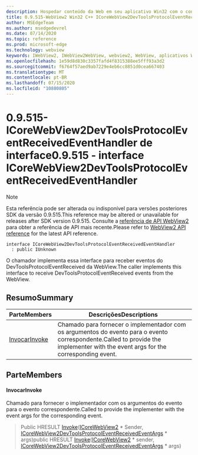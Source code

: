 ```yaml
---
description: Hospedar conteúdo da Web em seu aplicativo Win32 com o controle WebView2 do Microsoft Edge
title: 0.9.515-WebView2 Win32 C++ ICoreWebView2DevToolsProtocolEventReceivedEventHandler
author: MSEdgeTeam
ms.author: msedgedevrel
ms.date: 07/14/2020
ms.topic: reference
ms.prod: microsoft-edge
ms.technology: webview
keywords: IWebView2, IWebView2WebView, webview2, WebView, aplicativos Win32, Win32, Edge, ICoreWebView2, ICoreWebView2Controller, controle do navegador, HTML Edge
ms.openlocfilehash: 1e59d8d830c3357fafd4f8315388ee5fff93a3d2
ms.sourcegitcommit: f6764f57aed9ab7229e4eb6cc8851d0cea667403
ms.translationtype: MT
ms.contentlocale: pt-BR
ms.lasthandoff: 07/15/2020
ms.locfileid: "10880805"
---
```

# <span data-ttu-id="390a3-104">0.9.515-ICoreWebView2DevToolsProtocolEventReceivedEventHandler de interface</span><span class="sxs-lookup"><span data-stu-id="390a3-104">0.9.515 - interface ICoreWebView2DevToolsProtocolEventReceivedEventHandler</span></span> 

> [!NOTE]
> <span data-ttu-id="390a3-105">Esta referência pode ser alterada ou indisponível para versões posteriores SDK da versão 0.9.515.</span><span class="sxs-lookup"><span data-stu-id="390a3-105">This reference may be altered or unavailable for releases after SDK version 0.9.515.</span></span> <span data-ttu-id="390a3-106">Consulte a [referência de API WebView2](../../../webview2-api-reference.md) para obter a referência de API mais recente.</span><span class="sxs-lookup"><span data-stu-id="390a3-106">Please refer to [WebView2 API reference](../../../webview2-api-reference.md) for the latest API reference.</span></span>

```
interface ICoreWebView2DevToolsProtocolEventReceivedEventHandler
  : public IUnknown
```

<span data-ttu-id="390a3-107">O chamador implementa essa interface para receber eventos do DevToolsProtocolEventReceived da WebView.</span><span class="sxs-lookup"><span data-stu-id="390a3-107">The caller implements this interface to receive DevToolsProtocolEventReceived events from the WebView.</span></span>

## <span data-ttu-id="390a3-108">Resumo</span><span class="sxs-lookup"><span data-stu-id="390a3-108">Summary</span></span>

 <span data-ttu-id="390a3-109">Parte</span><span class="sxs-lookup"><span data-stu-id="390a3-109">Members</span></span>                        | <span data-ttu-id="390a3-110">Descrições</span><span class="sxs-lookup"><span data-stu-id="390a3-110">Descriptions</span></span>
--------------------------------|---------------------------------------------
[<span data-ttu-id="390a3-111">Invocar</span><span class="sxs-lookup"><span data-stu-id="390a3-111">Invoke</span></span>](#invoke) | <span data-ttu-id="390a3-112">Chamado para fornecer o implementador com os argumentos do evento para o evento correspondente.</span><span class="sxs-lookup"><span data-stu-id="390a3-112">Called to provide the implementer with the event args for the corresponding event.</span></span>

## <span data-ttu-id="390a3-113">Parte</span><span class="sxs-lookup"><span data-stu-id="390a3-113">Members</span></span>

#### <span data-ttu-id="390a3-114">Invocar</span><span class="sxs-lookup"><span data-stu-id="390a3-114">Invoke</span></span> 

<span data-ttu-id="390a3-115">Chamado para fornecer o implementador com os argumentos do evento para o evento correspondente.</span><span class="sxs-lookup"><span data-stu-id="390a3-115">Called to provide the implementer with the event args for the corresponding event.</span></span>

> <span data-ttu-id="390a3-116">Public HRESULT [Invoke](#invoke)([ICoreWebView2](icorewebview2.md) \* Sender, [ICoreWebView2DevToolsProtocolEventReceivedEventArgs](icorewebview2devtoolsprotocoleventreceivedeventargs.md) \* args)</span><span class="sxs-lookup"><span data-stu-id="390a3-116">public HRESULT [Invoke](#invoke)([ICoreWebView2](icorewebview2.md) \* sender, [ICoreWebView2DevToolsProtocolEventReceivedEventArgs](icorewebview2devtoolsprotocoleventreceivedeventargs.md) \* args)</span></span>

